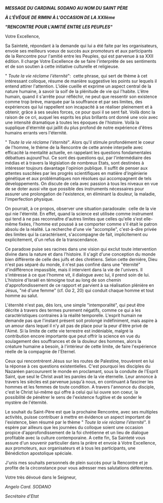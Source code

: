 ***MESSAGE DU CARDINAL SODANO AU NOM DU SAINT PÈRE***

***À L'ÉVÊQUE DE RIMINI À L'OCCASION DE LA XXIIème***

***"RENCONTRE POUR L'AMITIÉ ENTRE LES PEUPLES"***

Votre Excellence,

Sa Sainteté, répondant à la demande qui lui a été faite par les organisateurs, envoie ses meilleurs voeux de succès aux promoteurs et aux participants de la Rencontre pour l'amitié entre les Peuples, qui est parvenue à sa XXII édition. Il charge Votre Excellence de se faire l'interprète de ses sentiments et de son soutien à cette initiative culturelle et religieuse.

"
*Toute la vie réclame l'éternité*":  cette phrase, qui sert de thème à cet intéressant colloque, résume de manière suggestive les points sur lequels il entend attirer l'attention. L'idée cueille et exprime un aspect central de la nature humaine, à savoir la soif de la plénitude de vie qui l'habite. L'être humain, quand il s'arrête pour réfléchir, ne peut que ressentir son existence comme trop brève, marquée par la souffrance et par ses limites, des expériences qui lui rappellent son incapacité à se réaliser pleinement et à obtenir, grâce à ses seules forces, ce pour quoi il se sent fait. Voilà donc la raison de ce cri, auquel les esprits les plus brillants ont donné une voix avec une intensité dramatique à toutes les époques de l'histoire. Voilà la supplique d'éternité qui jaillit du plus profond de notre expérience d'êtres humains errants vers l'éternité.

"
*Toute la vie réclame l'éternité*". Alors qu'il stimule profondément le coeur de l'homme, le thème de la Rencontre de cette année interpelle avec efficacité la mentalité actuelle, en rappelant les questions fondamentales débattues aujourd'hui. Ce sont des questions qui, par l'intermédiaire des médias et à travers la législation de nombreux Etats, sont destinées à intéresser toujours davantage l'opinion publique. Il suffit de penser aux attentes suscitées par les progrès scientifiques en matière d'ingénierie génétique et aux problématiques non résolues qui accompagnent de tels développements. On discute de cela avec passion à tous les niveaux en vue de se doter aussi vite que possible des instruments nécessaires pour assurer une prolongation de l'existence, en éliminant la douleur, la maladie, l'imperfection physique.

On pourrait, à ce propos, observer une situation paradoxale:  celle de la vie qui nie l'éternité. En effet, quand la science est utilisée comme instrument qui tend à ne pas reconnaître d'autres limites que celles qu'elle s'est elle-même fixées, l'homme est poussé à se comporter comme s'il était le patron absolu de la réalité. La recherche d'une vie "accomplie", c'est-à-dire privée des limites qui la caractérisent, s'accompagne de fait, implicitement ou explicitement, d'un refus de la transcendance.

Ce paradoxe puise ses racines dans une vision qui exclut toute intervention divine dans la nature et dans l'histoire. Il s'agit d'une conception du monde bien différente de celle des juifs et des chrétiens. Selon cette dernière, Dieu n'est pas séparé du monde, il n'est pas confiné dans une "éternité" d'indifférence impassible, mais il intervient dans la vie de l'univers. Il s'intéresse à ce que l'homme vit, il dialogue avec lui, il prend soin de lui. L'histoire d'Israël en témoigne tout au long de son chemin d'approfondissement de ce rapport et parvient à sa réalisation plénière en Jésus, "né d'une femme" (cf.
*Ga* 2, 20) qui conduit chaque homme et tout homme au salut.

L'éternité n'est pas, dès lors, une simple "intemporalité", qui peut être décrite à travers des termes purement négatifs, comme ce qui a les caractéristiques contraires à la réalité temporelle. L'esprit humain ne demande pas que l'instant présent soit prolongé indéfiniment, mais aspire à un amour dans lequel il n'y ait pas de place pour la peur d'être privé de l'Aimé. Si la limite de cette vie terrestre est indéniable, malgré la contribution encore importante que peut offrir la science en vue du soulagement des souffrances et de la douleur des hommes, alors la créature humaine a besoin, à l'intérieur de cette limite, de faire l'expérience réelle de la compagnie de l'Eternel.

Ceux qui rencontrèrent Jésus sur les routes de Palestine, trouvèrent en lui la réponse à ces questions existentielles. C'est pourquoi les disciples du Nazaréen parcoururent le monde en proclamant, sous la conduite de l'Esprit Saint, que seul le Christ avait les paroles de la vie éternelle. Leur annonce à travers les siècles est parvenue jusqu'à nous, en continuant à fasciner les hommes et les femmes de toute condition. A travers l'annonce du disciple, c'est le Christ lui-même qui offre à celui qui lui ouvre son coeur, la possibilité de pénétrer le sens de l'existence fugitive et de sonder le mystère de l'éternité.

Le souhait du Saint-Père est que la prochaine Rencontre, avec ses multiples activités, puisse contribuer à mettre en évidence un aspect important de l'existence, bien résumé par le thème "
*Toute la vie réclame l'éternité*". Il espère par ailleurs que les journées du colloque soient une occasion propice d'approfondissement de la foi chrétienne et un lieu de dialogue profitable avec la culture contemporaine. A cette fin, Sa Sainteté vous assure d'un souvenir particulier dans la prière et envoie à Votre Excellence, aux promoteurs, aux organisateurs et à tous les participants, une Bénédiction apostolique spéciale.

J'unis mes souhaits personnels de plein succès pour la Rencontre et je profite de la circonstance pour vous adresser mes salutations déférentes.

Votre très dévoué dans le Seigneur,

*Angelo Card. SODANO*

*Secrétaire d'Etat*